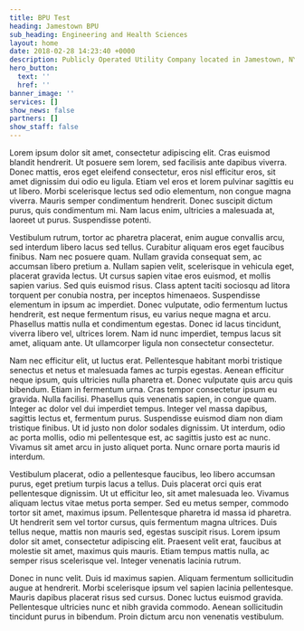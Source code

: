 ```yaml
---
title: BPU Test
heading: Jamestown BPU
sub_heading: Engineering and Health Sciences
layout: home
date: 2018-02-28 14:23:40 +0000
description: Publicly Operated Utility Company located in Jamestown, NY
hero_button:
  text: ''
  href: ''
banner_image: ''
services: []
show_news: false
partners: []
show_staff: false
---
```

Lorem ipsum dolor sit amet, consectetur adipiscing elit. Cras euismod blandit hendrerit. Ut posuere sem lorem, sed facilisis ante dapibus viverra. Donec mattis, eros eget eleifend consectetur, eros nisl efficitur eros, sit amet dignissim dui odio eu ligula. Etiam vel eros et lorem pulvinar sagittis eu ut libero. Morbi scelerisque lectus sed odio elementum, non congue magna viverra. Mauris semper condimentum hendrerit. Donec suscipit dictum purus, quis condimentum mi. Nam lacus enim, ultricies a malesuada at, laoreet ut purus. Suspendisse potenti.

Vestibulum rutrum, tortor ac pharetra placerat, enim augue convallis arcu, sed interdum libero lacus sed tellus. Curabitur aliquam eros eget faucibus finibus. Nam nec posuere quam. Nullam gravida consequat sem, ac accumsan libero pretium a. Nullam sapien velit, scelerisque in vehicula eget, placerat gravida lectus. Ut cursus sapien vitae eros euismod, et mollis sapien varius. Sed quis euismod risus. Class aptent taciti sociosqu ad litora torquent per conubia nostra, per inceptos himenaeos. Suspendisse elementum in ipsum ac imperdiet. Donec vulputate, odio fermentum luctus hendrerit, est neque fermentum risus, eu varius neque magna et arcu. Phasellus mattis nulla et condimentum egestas. Donec id lacus tincidunt, viverra libero vel, ultrices lorem. Nam id nunc imperdiet, tempus lacus sit amet, aliquam ante. Ut ullamcorper ligula non consectetur consectetur.

Nam nec efficitur elit, ut luctus erat. Pellentesque habitant morbi tristique senectus et netus et malesuada fames ac turpis egestas. Aenean efficitur neque ipsum, quis ultricies nulla pharetra et. Donec vulputate quis arcu quis bibendum. Etiam in fermentum urna. Cras tempor consectetur ipsum eu gravida. Nulla facilisi. Phasellus quis venenatis sapien, in congue quam. Integer ac dolor vel dui imperdiet tempus. Integer vel massa dapibus, sagittis lectus et, fermentum purus. Suspendisse euismod diam non diam tristique finibus. Ut id justo non dolor sodales dignissim. Ut interdum, odio ac porta mollis, odio mi pellentesque est, ac sagittis justo est ac nunc. Vivamus sit amet arcu in justo aliquet porta. Nunc ornare porta mauris id interdum.

Vestibulum placerat, odio a pellentesque faucibus, leo libero accumsan purus, eget pretium turpis lacus a tellus. Duis placerat orci quis erat pellentesque dignissim. Ut ut efficitur leo, sit amet malesuada leo. Vivamus aliquam lectus vitae metus porta semper. Sed eu metus semper, commodo tortor sit amet, maximus ipsum. Pellentesque pharetra id massa id pharetra. Ut hendrerit sem vel tortor cursus, quis fermentum magna ultrices. Duis tellus neque, mattis non mauris sed, egestas suscipit risus. Lorem ipsum dolor sit amet, consectetur adipiscing elit. Praesent velit erat, faucibus at molestie sit amet, maximus quis mauris. Etiam tempus mattis nulla, ac semper risus scelerisque vel. Integer venenatis lacinia rutrum.

Donec in nunc velit. Duis id maximus sapien. Aliquam fermentum sollicitudin augue at hendrerit. Morbi scelerisque ipsum vel sapien lacinia pellentesque. Mauris dapibus placerat risus sed cursus. Donec luctus euismod gravida. Pellentesque ultricies nunc et nibh gravida commodo. Aenean sollicitudin tincidunt purus in bibendum. Proin dictum arcu non venenatis vestibulum.